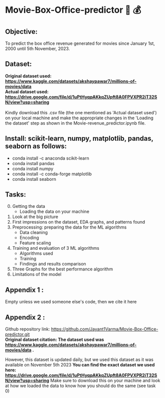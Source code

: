 # Movie-Box-Office-predictor :movie_camera: :moneybag:

## Objective: 
To predict the box office revenue generated for movies since January 1st, 2000 until 5th November, 2023.

## Dataset:
**Original dataset used: https://www.kaggle.com/datasets/akshaypawar7/millions-of-movies/data** </br>
**Actual dataset used: https://drive.google.com/file/d/1uPtHyqpAKkqZUpft8A0FPVXPR2iT32SN/view?usp=sharing**  </br> </br> Kindly download this .csv file (the one mentioned as 'Actual dataset used') on your local machine and make the appropriate changes in the 'Loading the dataset' step as shown in the Movie-revenue_predictor.ipynb file.


## Install: scikit-learn, numpy, matplotlib, pandas, seaborn as follows:

 - conda install -c anaconda scikit-learn 
 - conda install pandas
 - conda install numpy
 - conda install -c conda-forge matplotlib
 - conda install seaborn 
 
## Tasks:

0. Getting the data
   - Loading the data on your machine
1. Look at the big picture
2. First impressions on the dataset, EDA graphs, and patterns found
3. Preprocessing: preparing the data for the ML algorithms
   - Data cleaning
   - Encoding
   - Feature scaling
4. Training and evaluation of 3 ML algorithms
   - Algorithms used
   - Training
   - Findings and results comparison
5. Three Graphs for the best performance algorithm
6. Limitations of the model

## Appendix 1 : 
Empty unless we used someone else's code, then we cite it here
## Appendix 2 : 
Github repository link: https://github.com/Jayant1Varma/Movie-Box-Office-predictor.git </br>
**Original dataset citation: The dataset used was https://www.kaggle.com/datasets/akshaypawar7/millions-of-movies/data .** </br>

However, this dataset is updated daily, but we used this dataset as it was available on November 5th 2023
**You can find the exact dataset we used here: https://drive.google.com/file/d/1uPtHyqpAKkqZUpft8A0FPVXPR2iT32SN/view?usp=sharing** Make sure to download this on your machine and look at how we loaded the data to know how you should do the same (see task 0)


